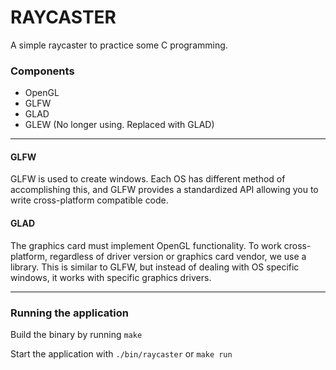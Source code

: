# RAYCASTER

A simple raycaster to practice some C programming.

### Components
* OpenGL
* GLFW
* GLAD 
* GLEW (No longer using. Replaced with GLAD)

<hr>


#### GLFW
GLFW is used to create windows. Each OS has different method of accomplishing this,
and GLFW provides a standardized API allowing you to write cross-platform compatible code.

#### GLAD
The graphics card must implement OpenGL functionality. To work cross-platform, regardless
of driver version or graphics card vendor, we use a library. This is similar to GLFW, but 
instead of dealing with OS specific windows, it works with specific graphics drivers.

<hr>

### Running the application
Build the binary by running `make`

Start the application with `./bin/raycaster` or `make run`

